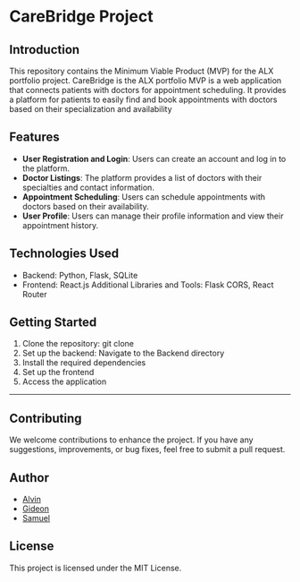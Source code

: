 ﻿
# CareBridge Project

## Introduction

This repository contains the Minimum Viable Product (MVP) for the ALX portfolio project. CareBridge is the ALX portfolio MVP is a web application that connects patients with doctors for appointment scheduling. It provides a platform for patients to easily find and book appointments with doctors based on their specialization and availability

## [](https://github.com/samuelsenerwa/Alx_Portfolio_project#features)Features

- **User Registration and Login**: Users can create an account and log in to the platform. 
- **Doctor Listings**: The platform provides a list of doctors with their specialties and contact information.
- **Appointment Scheduling**: Users can schedule appointments with doctors based on their availability.
- **User Profile**: Users can manage their profile information and view their appointment history.


## [](https://github.com/samuelsenerwa/Alx_Portfolio_project#technologies-used)Technologies Used

- Backend: Python, Flask, SQLite 
- Frontend: React.js Additional Libraries and Tools: Flask CORS, React Router

## []()Getting Started

1.  Clone the repository: git clone
2. Set up the backend: Navigate to the Backend directory
3. Install the required dependencies
4. Set up the frontend
6. Access the application

----------
## []()Contributing

We welcome contributions to enhance the project. If you have any suggestions, improvements, or bug fixes, feel free to submit a pull request.

## []()Author

-   [Alvin](https://github.com/vpnchengo)
-   [Gideon]()
-   [Samuel](https://github.com/samuelsenerwa)

## []()License

This project is licensed under the MIT License.
